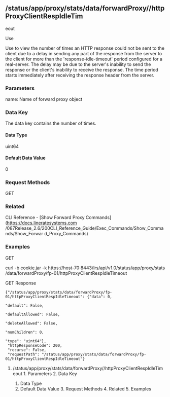 ## /status/app/proxy/stats/data/forwardProxy/<name>/httpProxyClientRespIdleTim
eout

Use

Use to view the number of times an HTTP response could not be sent to the
client due to a delay in sending any part of the response from the server to
the client for more than the 'response-idle-timeout' period configured for a
real-server. The delay may be due to the server's inability to send the
response or the client's inability to receive the response. The time period
starts immediately after receiving the response header from the server.

### Parameters

name: Name of forward proxy object

### Data Key

The data key contains the number of times.

#### Data Type

uint64

#### Default Data Value

0

### Request Methods

GET

### Related

CLI Reference - [Show Forward Proxy Commands](https://docs.lineratesystems.com
/087Release_2.6/200CLI_Reference_Guide/Exec_Commands/Show_Commands/Show_Forwar
d_Proxy_Commands)

### Examples

GET

curl -b cookie.jar -k https://host-70:8443/lrs/api/v1.0/status/app/proxy/stats
/data/forwardProxy/fp-01/httpProxyClientRespIdleTimeout

GET Response

    
    {"/status/app/proxy/stats/data/forwardProxy/fp-01/httpProxyClientRespIdleTimeout": {"data": 0,
                                                                                         "default": False,
                                                                                         "defaultAllowed": False,
                                                                                         "deleteAllowed": False,
                                                                                         "numChildren": 0,
                                                                                         "type": "uint64"},
     "httpResponseCode": 200,
     "recurse": False,
     "requestPath": "/status/app/proxy/stats/data/forwardProxy/fp-01/httpProxyClientRespIdleTimeout"}
    

  1. /status/app/proxy/stats/data/forwardProxy/<name>/httpProxyClientRespIdleTimeout
    1. Parameters
    2. Data Key
      1. Data Type
      2. Default Data Value
    3. Request Methods
    4. Related
    5. Examples

